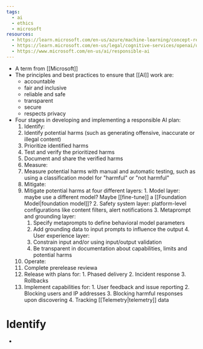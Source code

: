 ```yaml
---
tags:
  - ai
  - ethics
  - microsoft
resources:
  - https://learn.microsoft.com/en-us/azure/machine-learning/concept-responsible-ai
  - https://learn.microsoft.com/en-us/legal/cognitive-services/openai/overview
  - https://www.microsoft.com/en-us/ai/responsible-ai
---
```

- A term from [[Microsoft]]
- The principles and best practices to ensure that [[AI]] work are:
	- accountable
	- fair and inclusive
	- reliable and safe
	- transparent
	- secure
	- respects privacy
- Four stages in developing and implementing a responsible AI plan:
  1. Identify:
    1. Identify potential harms (such as generating offensive, inaccurate or illegal content)
    2. Prioritize identified harms
    3. Test and verify the prioritized harms
    4. Document and share the verified harms
  2. Measure:
    1. Measure potential harms with manual and automatic testing, such as using a classification model for "harmful" or "not harmful"
  3. Mitigate:
    1. Mitigate potential harms at four different layers:
      1. Model layer: maybe use a different model? Maybe [[fine-tune]] a [[Foundation Model|foundation model]]?
      2. Safety system layer: platform-level configurations like content filters, alert notifications
      3. Metaprompt and grounding layer:
        1. Specify metaprompts to define behavioral model parameters
        2. Add grounding data to input prompts to influence the output
      4. User experience layer:
        1. Constrain input and/or using input/output validation
        2. Be transparent in documentation about capabilities, limits and potential harms
  4. Operate:
    1. Complete prerelease reviewa
    2. Release with plans for:
      1. Phased delivery
      2. Incident response
      3. Rollbacks
    3. Implement capabilities for:
      1. User feedback and issue reporting
      2. Blocking users and IP addresses
      3. Blocking harmful responses upon discovering
      4. Tracking [[Telemetry|telemetry]] data
# Identify
- 